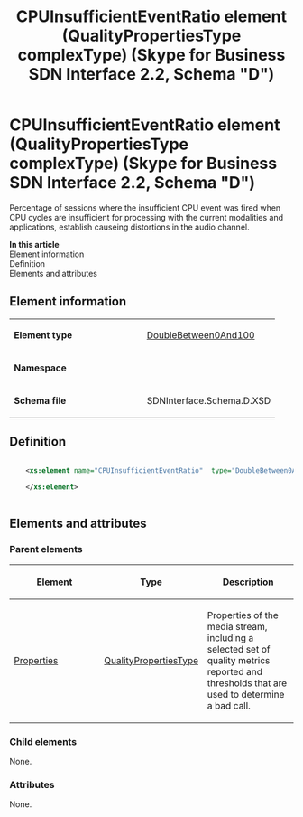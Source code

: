 ﻿---
title: CPUInsufficientEventRatio element (QualityPropertiesType complexType) (Skype for Business SDN Interface 2.2, Schema "D")
TOCTitle: CPUInsufficientEventRatio element
ms:assetid: cb4521ca-6f1e-ea8a-1437-90f45ca0eac1
ms:mtpsurl: https://msdn.microsoft.com/en-us/library/Mt149462(v=office.16)
ms:contentKeyID: 65855409
ms.date: 08/24/2015
mtps_version: v=office.16
dev_langs:
- xml
---

# CPUInsufficientEventRatio element (QualityPropertiesType complexType) (Skype for Business SDN Interface 2.2, Schema \"D\")

Percentage of sessions where the insufficient CPU event was fired when CPU cycles are insufficient for processing with the current modalities and applications, establish causeing distortions in the audio channel.


**In this article**  
Element information  
Definition  
Elements and attributes  

## Element information

<table>
<colgroup>
<col style="width: 50%" />
<col style="width: 50%" />
</colgroup>
<tbody>
<tr class="odd">
<td><p><strong>Element type</strong></p></td>
<td><p><a href="doublebetween0and100-simpletype-skype-for-business-sdn-interface-2-2-schema-d.md">DoubleBetween0And100</a></p></td>
</tr>
<tr class="even">
<td><p><strong>Namespace</strong></p></td>
<td><p></p></td>
</tr>
<tr class="odd">
<td><p><strong>Schema file</strong></p></td>
<td><p>SDNInterface.Schema.D.XSD</p></td>
</tr>
</tbody>
</table>


## Definition

``` xml

    <xs:element name="CPUInsufficientEventRatio"  type="DoubleBetween0And100">
    
    </xs:element>
  
```

## Elements and attributes

### Parent elements

<table>
<colgroup>
<col style="width: 33%" />
<col style="width: 33%" />
<col style="width: 33%" />
</colgroup>
<thead>
<tr class="header">
<th><p>Element</p></th>
<th><p>Type</p></th>
<th><p>Description</p></th>
</tr>
</thead>
<tbody>
<tr class="odd">
<td><p><a href="properties-element-qualitytype-complextype-skype-for-business-sdn-interface-2-2-schema-d.md">Properties</a></p></td>
<td><p><a href="qualitypropertiestype-complextype-skype-for-business-sdn-interface-2-2-schema-d.md">QualityPropertiesType</a></p></td>
<td><p>Properties of the media stream, including a selected set of quality metrics reported and thresholds that are used to determine a bad call.</p></td>
</tr>
</tbody>
</table>


### Child elements

None.

### Attributes

None.

